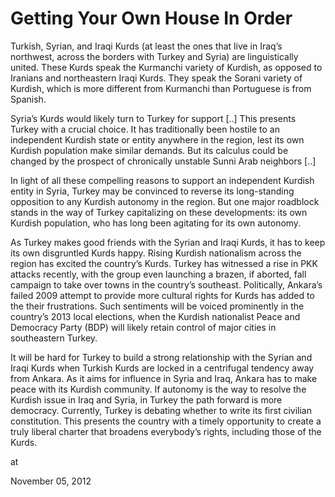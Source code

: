 # Getting Your Own House In Order

Turkish, Syrian, and Iraqi Kurds (at least the ones that live in
Iraq’s northwest, across the borders with Turkey and Syria) are
linguistically united. These Kurds speak the Kurmanchi variety of
Kurdish, as opposed to Iranians and northeastern Iraqi Kurds. They
speak the Sorani variety of Kurdish, which is more different from
Kurmanchi than Portuguese is from Spanish.

Syria’s Kurds would likely turn to Turkey for support [..] This presents Turkey with a crucial choice. It has traditionally been
 hostile to an independent Kurdish state or entity anywhere in the 
region, lest its own Kurdish population make similar demands. But its 
calculus could be changed by the prospect of chronically unstable Sunni 
Arab neighbors [..]

In light of all these compelling reasons to support an independent 
Kurdish entity in Syria, Turkey may be convinced to reverse its 
long-standing opposition to any Kurdish autonomy in the region. But one 
major roadblock stands in the way of Turkey capitalizing on these 
developments: its own Kurdish population, who has long been agitating 
for its own autonomy.

As Turkey makes good friends with the Syrian and Iraqi Kurds, it has 
to keep its own disgruntled Kurds happy. Rising Kurdish nationalism 
across the region has excited the country’s Kurds. Turkey has witnessed a
 rise in PKK attacks recently, with the group even launching a brazen, 
if aborted, fall campaign to take over towns in the country’s southeast.
 Politically, Ankara’s failed 2009 attempt to provide more cultural 
rights for Kurds has added to the their frustrations. Such sentiments 
will be voiced prominently in the country’s 2013 local elections, when 
the Kurdish nationalist Peace and Democracy Party (BDP) will likely 
retain control of major cities in southeastern Turkey.

It will be hard for Turkey to build a strong relationship with the 
Syrian and Iraqi Kurds when Turkish Kurds are locked in a centrifugal 
tendency away from Ankara. As it aims for influence in Syria and Iraq, 
Ankara has to make peace with its Kurdish community. If autonomy is the 
way to resolve the Kurdish issue in Iraq and Syria, in Turkey the path 
forward is more democracy. Currently, Turkey is debating whether to 
write its first civilian constitution. This presents the country with a 
timely opportunity to create a truly liberal charter that broadens 
everybody’s rights, including those of the Kurds.







at

November 05, 2012















